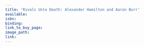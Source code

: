 ```yaml
---
title: 'Rivals Unto Death: Alexander Hamilton and Aaron Burr'
available:
isbn:
binding:
link_to_buy_page:
image_path:
link:
---
```


